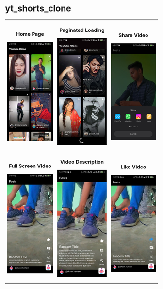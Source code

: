 # yt_shorts_clone

<table>
  <tr>
    <td>
      <h3 align="center">Home Page</h3>
      <p align="center">
        <img src="https://github.com/Saurrabhh/yt_shorts_clone/blob/master/app_screenshots/home_page.jpg?raw=true" alt="Home Page" width="200" height=auto/>
      </p>
    </td>
    <td>
      <h3 align="center">Paginated Loading</h3>
      <p align="center">
        <img src="https://github.com/Saurrabhh/yt_shorts_clone/blob/master/app_screenshots/paginated_loading.jpg?raw=true" alt="Paginated Loading" width="200" height=auto/>
      </p>
    </td>
    <td>
      <h3 align="center">Share Video</h3>
      <p align="center">
        <img src="https://github.com/Saurrabhh/yt_shorts_clone/blob/master/app_screenshots/share_link.jpg?raw=true" alt="Share Video" width="200" height=auto/>
      </p>
    </td>
  </tr>
   <tr>
    <td>
      <h3 align="center">Full Screen Video</h3>
      <p align="center">
        <img src="https://github.com/Saurrabhh/yt_shorts_clone/blob/master/app_screenshots/fullscreen.jpg?raw=true" alt="Full Screen Video" width="200" height=auto/>
      </p>
    </td>
    <td>
      <h3 align="center">Video Description</h3>
      <p align="center">
        <img src="https://github.com/Saurrabhh/yt_shorts_clone/blob/master/app_screenshots/full_description.jpg?raw=true" alt="Video Description" width="200" height=auto/>
      </p>
    </td>
    <td>
      <h3 align="center">Like Video</h3>
      <p align="center">
        <img src="https://github.com/Saurrabhh/yt_shorts_clone/blob/master/app_screenshots/like_video.jpg?raw=true" alt="Like Video" width="200" height=auto/>
      </p>
    </td>
  </tr>
</table>

